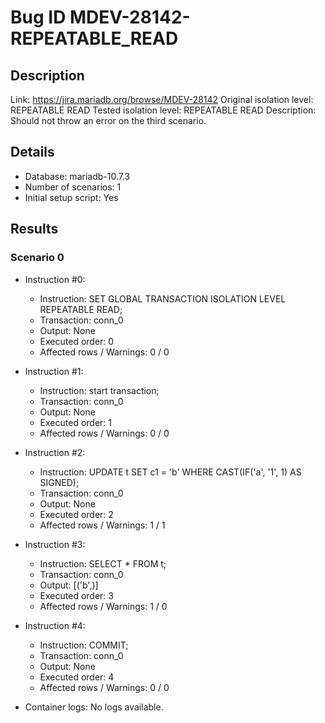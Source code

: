 # Bug ID MDEV-28142-REPEATABLE_READ

## Description

Link:                     https://jira.mariadb.org/browse/MDEV-28142
Original isolation level: REPEATABLE READ
Tested isolation level:   REPEATABLE READ
Description:              Should not throw an error on the third scenario.


## Details
 * Database: mariadb-10.7.3
 * Number of scenarios: 1
 * Initial setup script: Yes

## Results
### Scenario 0
 * Instruction #0:
     - Instruction:  SET GLOBAL TRANSACTION ISOLATION LEVEL REPEATABLE READ;
     - Transaction: conn_0
     - Output: None
     - Executed order: 0
     - Affected rows / Warnings: 0 / 0
 * Instruction #1:
     - Instruction:  start transaction;
     - Transaction: conn_0
     - Output: None
     - Executed order: 1
     - Affected rows / Warnings: 0 / 0
 * Instruction #2:
     - Instruction:  UPDATE t SET c1 = 'b' WHERE CAST(IF('a', '1', 1) AS SIGNED);
     - Transaction: conn_0
     - Output: None
     - Executed order: 2
     - Affected rows / Warnings: 1 / 1
 * Instruction #3:
     - Instruction:  SELECT * FROM t;
     - Transaction: conn_0
     - Output: [('b',)]
     - Executed order: 3
     - Affected rows / Warnings: 1 / 0
 * Instruction #4:
     - Instruction:  COMMIT;
     - Transaction: conn_0
     - Output: None
     - Executed order: 4
     - Affected rows / Warnings: 0 / 0

 * Container logs:
   No logs available.
